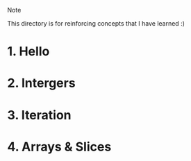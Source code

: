 >[!NOTE]
This directory is for reinforcing concepts that I have learned :)

# 1. Hello
# 2. Intergers
# 3. Iteration
# 4. Arrays & Slices 